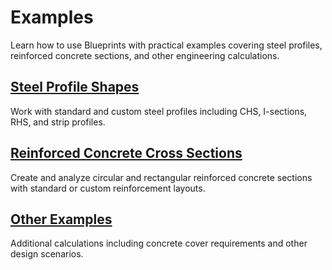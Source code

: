 # Examples

Learn how to use Blueprints with practical examples covering steel profiles, reinforced concrete sections, and other engineering calculations.

## [Steel Profile Shapes](steel_profile_shapes/index.md)
Work with standard and custom steel profiles including CHS, I-sections, RHS, and strip profiles.

## [Reinforced Concrete Cross Sections](reinforced_concrete_sections/index.md) 
Create and analyze circular and rectangular reinforced concrete sections with standard or custom reinforcement layouts.

## [Other Examples](other_examples/index.md)
Additional calculations including concrete cover requirements and other design scenarios.
